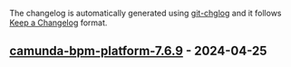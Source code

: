 The changelog is automatically generated using [git-chglog](https://github.com/git-chglog/git-chglog) and it follows [Keep a Changelog](https://keepachangelog.com) format.

<a name="camunda-bpm-platform-7.6.9"></a>
## [camunda-bpm-platform-7.6.9] - 2024-04-25

[camunda-bpm-platform-7.6.9]: https://github.com/camunda-community-hub/camunda-helm/compare/camunda-bpm-platform-7.6.8...camunda-bpm-platform-7.6.9
